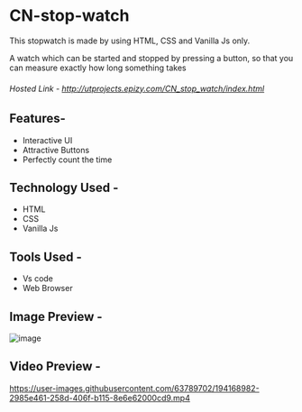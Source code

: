 # CN-stop-watch
This stopwatch is made by using HTML, CSS and Vanilla Js only.

A watch which can be started and stopped by pressing a button, so that you can measure exactly how long something takes

###### Hosted Link - http://utprojects.epizy.com/CN_stop_watch/index.html

## Features-
- Interactive UI
- Attractive Buttons
- Perfectly count the time

## Technology Used -
- HTML
- CSS
- Vanilla Js

## Tools Used -
- Vs code
- Web Browser


## Image Preview - 
![image](https://user-images.githubusercontent.com/63789702/194168071-4d76ec77-0cff-4074-ad83-61d08b4dcf47.png)

## Video Preview - 


https://user-images.githubusercontent.com/63789702/194168982-2985e461-258d-406f-b115-8e6e62000cd9.mp4

